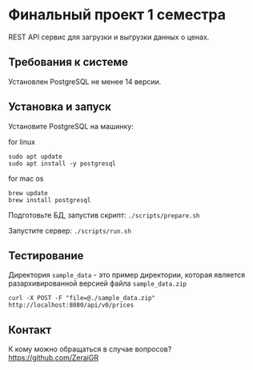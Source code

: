 # Финальный проект 1 семестра

REST API сервис для загрузки и выгрузки данных о ценах.

## Требования к системе

Установлен PostgreSQL не менее 14 версии.

## Установка и запуск

Установите PostgreSQL на машинку:

for linux
```
sudo apt update
sudo apt install -y postgresql
```

for mac os
```
brew update
brew install postgresql
```

Подготовьте БД, запустив скрипт:
`./scripts/prepare.sh`

Запустите сервер:
`./scripts/run.sh`

## Тестирование

Директория `sample_data` - это пример директории, которая является разархивированной версией файла `sample_data.zip`

`curl -X POST -F "file=@./sample_data.zip" http://localhost:8080/api/v0/prices`

## Контакт

К кому можно обращаться в случае вопросов? https://github.com/ZeraiGR

